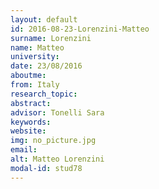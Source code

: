 ```yaml
---
layout: default 
id: 2016-08-23-Lorenzini-Matteo
surname: Lorenzini
name: Matteo
university: 
date: 23/08/2016
aboutme: 
from: Italy
research_topic: 
abstract: 
advisor: Tonelli Sara
keywords: 
website: 
img: no_picture.jpg
email: 
alt: Matteo Lorenzini
modal-id: stud78
---
```

